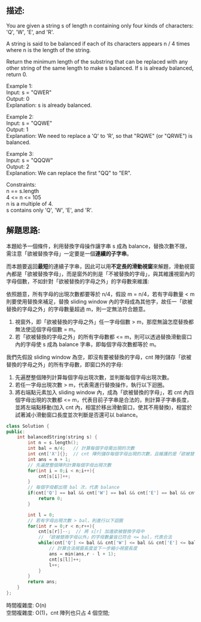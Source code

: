 ## 描述:
You are given a string s of length n containing only four kinds of characters: 'Q', 'W', 'E', and 'R'.

A string is said to be balanced if each of its characters appears n / 4 times where n is the length of the string.

Return the minimum length of the substring that can be replaced with any other string of the same length to make s balanced. If s is already balanced, return 0.  

Example 1:  
Input: s = "QWER"  
Output: 0  
Explanation: s is already balanced.  

Example 2:  
Input: s = "QQWE"  
Output: 1  
Explanation: We need to replace a 'Q' to 'R', so that "RQWE" (or "QRWE") is balanced.  

Example 3:  
Input: s = "QQQW"  
Output: 2  
Explanation: We can replace the first "QQ" to "ER". 
 

Constraints:  
n == s.length  
4 <= n <= 105  
n is a multiple of 4.  
s contains only 'Q', 'W', 'E', and 'R'.

## 解題思路:
本題給予一個條件，利用替換字母操作讓字串 s 成為 balance，替換次數不限，需注意「欲被替換字母」一定要是一個**連續的子字串**。  

而本題要返回**最短**的連續子字串，因此可以用**不定長的滑動視窗**來解題，滑動視窗內都是「欲被替換字母」，而是窗外的則是「不被替換的字母」，與其維護視窗內的字母個數，不如針對「欲被替換的字母之外」的字母數來維護:  

依照題意，所有字母的出現次數都要等於 n/4，假設 m = n/4，若有字母數量 < m 則要使用替換來補足，替換 sliding window 內的字母成為其他字，故任一「欲被替換的字母之外」的字母數量超過 m，則一定無法符合題意。  

1. 視窗外，即「欲被替換的字母之外」任一字母個數 > m，那麼無論怎麼替換都無法使這個字母個數 = m。
2. 若「欲被替換的字母之外」的所有字母數都 <= m，則可以透過替換滑動窗口內的字母使 s 成為 balance 字串，即每個字母次數都等於 m。  

我們先假設 sliding window 為空，即沒有要被替換的字母，cnt 陣列儲存「欲被替換的字母之外」的所有字母數，即窗口外的字母:
1. 先遍歷整個陣列計算每個字母出現次數，並判斷每個字母出現次數。
2. 若任一字母出現次數 > m，代表需進行替換操作，執行以下迴圈。
3. 將右端點元素加入 sliding window 內，成為「欲被替換的字母」，若 cnt 內四個字母出現的次數都 <= m，代表目前子字串是合法的，則計算子字串長度，並將左端點移動(加入 cnt 內，相當於移出滑動窗口，使其不用替換)，相當於試著減小滑動窗口長度並次判斷是否還可以 balance。

```C++
class Solution {
public:
    int balancedString(string s) {
        int n = s.length();
        int bal = n/4;   // 計算每個字母需出現的次數
        int cnt['X']{};  // cnt 陣列儲存每個字母出現的次數，且維護的是「欲被替換字母以外」的字符
        int ans = n + 1;
        // 先遍歷整個陣列計算每個字母出現次數
        for(int i = 0;i < n;i++){
            cnt[s[i]]++;
        }
        // 每個字母都出現 bal 次，代表 balance
        if(cnt['Q'] == bal && cnt['W'] == bal && cnt['E'] == bal && cnt['R'] == bal){
            return 0;
        }

        int l = 0;
        // 若有字母出現次數 > bal，則進行以下迴圈
        for(int r = 0;r < n;r++){
            cnt[s[r]]--;  // 將 s[r] 加進欲被替換字母中
            // 「欲被替換字母以外」的字母數量皆已符合 <= bal，代表合法
            while(cnt['Q'] <= bal && cnt['W'] <= bal && cnt['E'] <= bal && cnt['R'] <= bal){
                // 計算合法視窗長度並下一步縮小視窗長度
                ans = min(ans,r - l + 1);
                cnt[s[l]]++;
                l++;
            }
        }
        return ans;
    }
};
```
時間複雜度: O(n)  
空間複雜度: O(1)，cnt 陣列也只占 4 個空間;
